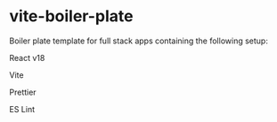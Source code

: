 # vite-boiler-plate
Boiler plate template for full stack apps containing the following setup:

  React v18
  
  Vite
  
  Prettier
  
  ES Lint

